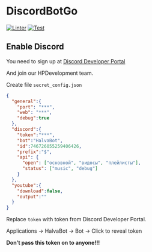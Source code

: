 # DiscordBotGo
[![Linter](https://github.com/HalvaPovidlo/discordBotGo/actions/workflows/linter.yml/badge.svg)](https://github.com/HalvaPovidlo/discordBotGo/actions/workflows/linter.yml) [![Test](https://github.com/HalvaPovidlo/discordBotGo/actions/workflows/test.yml/badge.svg)](https://github.com/HalvaPovidlo/discordBotGo/actions/workflows/test.yml)

## Enable Discord

You need to sign up at [Discord Developer Portal](https://discord.com/developers/applications)

And join our HPDevelopment team.

Create file `secret_config.json`

```json
{
  "general":{
    "port": "***",
    "web": "***",
    "debug":true
  },
  "discord":{
    "token":"***",
    "bot":"HalvaBot",
    "id":746726055259406426,
    "prefix":"$",
    "api": {
      "open": ["основной", "видосы", "плейлисты"],
      "status": ["music", "debug"]
    }
  },
  "youtube":{
    "download":false,
    "output":""
  }
}
```
Replace `token` with token from Discord Developer Portal.

Applications -> HalvaBot -> Bot -> Click to reveal token

**Don't pass this token on to anyone!!!**
